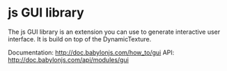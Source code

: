 # js GUI library
The js GUI library is an extension you can use to generate interactive user interface.
It is build on top of the DynamicTexture.

Documentation: http://doc.babylonjs.com/how_to/gui
API: http://doc.babylonjs.com/api/modules/gui

